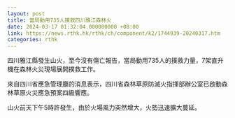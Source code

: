 ```yaml
---
layout: post
title: 當局動用735人撲救四川雅江森林火
date: 2024-03-17 01:32:04.000000000 +08:00
link: https://news.rthk.hk/rthk/ch/component/k2/1744939-20240317.htm
categories: rthk
---
```


四川雅江縣發生山火，至今沒有傷亡報告，當局動用735人的撲救力量，7架直升機在森林火災現場展開撲救工作。

來自四川省應急管理廳的消息表示，四川省森林草原防滅火指揮部辦公室已啟動森林草原火災應急預案四級響應。

山火前天下午5時許發生，由於火場風力突然增大，火勢迅速擴大蔓延。
